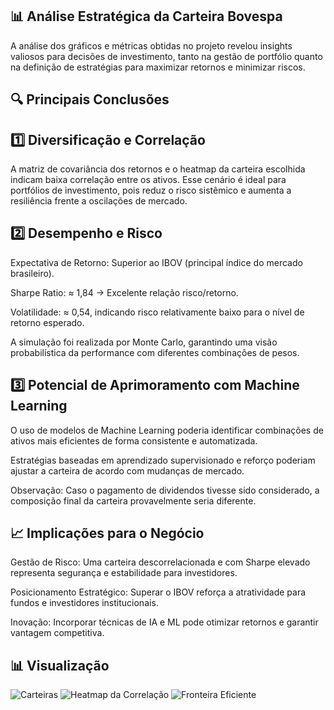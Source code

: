 ## 📊 Análise Estratégica da Carteira Bovespa
A análise dos gráficos e métricas obtidas no projeto revelou insights valiosos para decisões de investimento, tanto na gestão de portfólio quanto na definição de estratégias para maximizar retornos e minimizar riscos.

## 🔍 Principais Conclusões
## 1️⃣ Diversificação e Correlação
A matriz de covariância dos retornos e o heatmap da carteira escolhida indicam baixa correlação entre os ativos.
Esse cenário é ideal para portfólios de investimento, pois reduz o risco sistêmico e aumenta a resiliência frente a oscilações de mercado.

## 2️⃣ Desempenho e Risco
Expectativa de Retorno: Superior ao IBOV (principal índice do mercado brasileiro).

Sharpe Ratio: ≈ 1,84 → Excelente relação risco/retorno.

Volatilidade: ≈ 0,54, indicando risco relativamente baixo para o nível de retorno esperado.

A simulação foi realizada por Monte Carlo, garantindo uma visão probabilística da performance com diferentes combinações de pesos.

## 3️⃣ Potencial de Aprimoramento com Machine Learning
O uso de modelos de Machine Learning poderia identificar combinações de ativos mais eficientes de forma consistente e automatizada.

Estratégias baseadas em aprendizado supervisionado e reforço poderiam ajustar a carteira de acordo com mudanças de mercado.

Observação: Caso o pagamento de dividendos tivesse sido considerado, a composição final da carteira provavelmente seria diferente.

## 📈 Implicações para o Negócio
Gestão de Risco: Uma carteira descorrelacionada e com Sharpe elevado representa segurança e estabilidade para investidores.

Posicionamento Estratégico: Superar o IBOV reforça a atratividade para fundos e investidores institucionais.

Inovação: Incorporar técnicas de IA e ML pode otimizar retornos e garantir vantagem competitiva.

## 📊 Visualização
![Carteiras](images/carteiras.png)
![Heatmap da Correlação](images/heatmap.png)
![Fronteira Eficiente](images/fronteira_eficiente.png)
